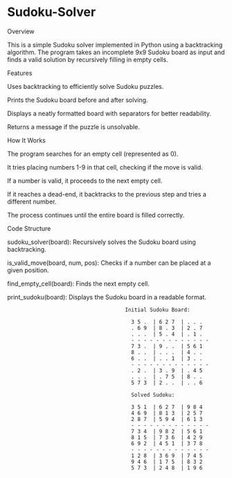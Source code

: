 ﻿# Sudoku-Solver
Overview

This is a simple Sudoku solver implemented in Python using a backtracking algorithm. The program takes an incomplete 9x9 Sudoku board as input and finds a valid solution by recursively filling in empty cells.

Features

Uses backtracking to efficiently solve Sudoku puzzles.

Prints the Sudoku board before and after solving.

Displays a neatly formatted board with separators for better readability.

Returns a message if the puzzle is unsolvable.

How It Works

The program searches for an empty cell (represented as 0).

It tries placing numbers 1-9 in that cell, checking if the move is valid.

If a number is valid, it proceeds to the next empty cell.

If it reaches a dead-end, it backtracks to the previous step and tries a different number.

The process continues until the entire board is filled correctly.

Code Structure

sudoku_solver(board): Recursively solves the Sudoku board using backtracking.

is_valid_move(board, num, pos): Checks if a number can be placed at a given position.

find_empty_cell(board): Finds the next empty cell.

print_sudoku(board): Displays the Sudoku board in a readable format.


                                          Initial Sudoku Board:
                                          
                                            3 5 .  | 6 2 7  | . . . 
                                            . 6 9  | 8 . 3  | 2 . 7 
                                            . . .  | 5 . 4  | . 1 . 
                                            - - - - - - - - - - - - -
                                            7 3 .  | 9 . .  | 5 6 1 
                                            8 . .  | . . .  | 4 . . 
                                            6 . .  | . . 1  | 3 . . 
                                            - - - - - - - - - - - - -
                                            . 2 .  | 3 . 9  | . 4 5 
                                            . . .  | . 7 5  | 8 . . 
                                            5 7 3  | 2 . .  | . . 6 

                                            Solved Sudoku:

                                            3 5 1  | 6 2 7  | 9 8 4 
                                            4 6 9  | 8 1 3  | 2 5 7 
                                            2 8 7  | 5 9 4  | 6 1 3 
                                            - - - - - - - - - - - - -
                                            7 3 4  | 9 8 2  | 5 6 1
                                            8 1 5  | 7 3 6  | 4 2 9
                                            6 9 2  | 4 5 1  | 3 7 8
                                            - - - - - - - - - - - - -
                                            1 2 8  | 3 6 9  | 7 4 5
                                            9 4 6  | 1 7 5  | 8 3 2
                                            5 7 3  | 2 4 8  | 1 9 6

